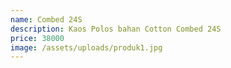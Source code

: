 ```yaml
---
name: Combed 24S
description: Kaos Polos bahan Cotton Combed 24S
price: 38000
image: /assets/uploads/produk1.jpg
---
```

